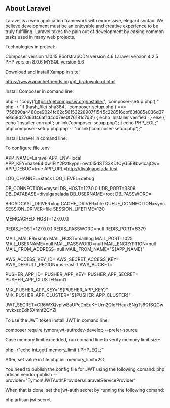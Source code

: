 ## About Laravel

Laravel is a web application framework with expressive, elegant syntax. We believe development must be an enjoyable and creative experience to be truly fulfilling. Laravel takes the pain out of development by easing common tasks used in many web projects.

Technologies in project:

Composer version 1.10.15
BootstrapCDN version 4.6
Laravel version 4.2.5
PHP version 8.0.6
MYSQL version 5.6

Download and install Xampp in site:

https://www.apachefriends.org/pt_br/download.html

Install Composer in comand line:

php -r "copy('https://getcomposer.org/installer', 'composer-setup.php');"
php -r "if (hash_file('sha384', 'composer-setup.php') === '756890a4488ce9024fc62c56153228907f1545c228516cbf63f885e036d37e9a59d27d63f46af1d4d07ee0f76181c7d3') { echo 'Installer verified'; } else { echo 'Installer corrupt'; unlink('composer-setup.php'); } echo PHP_EOL;"
php composer-setup.php
php -r "unlink('composer-setup.php');"


Install Laravel in comand line:

To configure file .env

APP_NAME=Laravel
APP_ENV=local
APP_KEY=base64:0w1FIY2Pztkypn+owt0I5dST33KDfOyG5E8bw1cajCw=
APP_DEBUG=true
APP_URL=http://divulgapelada.test

LOG_CHANNEL=stack
LOG_LEVEL=debug

DB_CONNECTION=mysql
DB_HOST=127.0.0.1
DB_PORT=3306
DB_DATABASE=divulgapelada
DB_USERNAME=root
DB_PASSWORD=

BROADCAST_DRIVER=log
CACHE_DRIVER=file
QUEUE_CONNECTION=sync
SESSION_DRIVER=file
SESSION_LIFETIME=120

MEMCACHED_HOST=127.0.0.1

REDIS_HOST=127.0.0.1
REDIS_PASSWORD=null
REDIS_PORT=6379

MAIL_MAILER=smtp
MAIL_HOST=mailhog
MAIL_PORT=1025
MAIL_USERNAME=null
MAIL_PASSWORD=null
MAIL_ENCRYPTION=null
MAIL_FROM_ADDRESS=null
MAIL_FROM_NAME="${APP_NAME}"

AWS_ACCESS_KEY_ID=
AWS_SECRET_ACCESS_KEY=
AWS_DEFAULT_REGION=us-east-1
AWS_BUCKET=

PUSHER_APP_ID=
PUSHER_APP_KEY=
PUSHER_APP_SECRET=
PUSHER_APP_CLUSTER=mt1

MIX_PUSHER_APP_KEY="${PUSHER_APP_KEY}"
MIX_PUSHER_APP_CLUSTER="${PUSHER_APP_CLUSTER}"

JWT_SECRET=CR6WXQvpIwBaUPcDnEuKHUrn2QIoFHcuk8NgTs6QfSQGwmvkxsqEdh5Xmhf2QYZi



To use the JWT token install JWT in comand line:

composer require tymon/jwt-auth:dev-develop --prefer-source

Case memory limit excedded, run comand line to verify memory limit size:

php -r"echo ini_get('memory_limit').PHP_EQL;"

After, set value in file php.ini:
memory_limit=2G

You need to publish the config file for JWT using the following comand:
php artisan vendor:publish --provider="Tymon\JWTAuth\Providers\LaravelServiceProvider"

When that is done, set the jwt-auth secret by running the following comand:

php artisan jwt:secret


